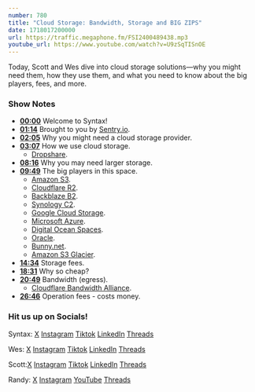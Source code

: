 ```yaml
---
number: 780
title: "Cloud Storage: Bandwidth, Storage and BIG ZIPS"
date: 1718017200000
url: https://traffic.megaphone.fm/FSI2400489438.mp3
youtube_url: https://www.youtube.com/watch?v=U9zSqTISnOE
---
```


Today, Scott and Wes dive into cloud storage solutions—why you might need them, how they use them, and what you need to know about the big players, fees, and more.

### Show Notes

* **[00:00](#t=00:00)** Welcome to Syntax!
* **[01:14](#t=01:14)** Brought to you by [Sentry.io](https://sentry.io/syntax).
* **[02:05](#t=02:05)** Why you might need a cloud storage provider.
* **[03:07](#t=03:07)** How we use cloud storage.
    * [Dropshare](https://dropshare.app/).
* **[08:16](#t=08:16)** Why you may need larger storage.
* **[09:49](#t=09:49)** The big players in this space.
    * [Amazon S3](https://aws.amazon.com/s3/).
    * [Cloudflare R2](https://developers.cloudflare.com/r2/).
    * [Backblaze B2](https://www.backblaze.com/cloud-storage).
    * [Synology C2](https://c2.synology.com/en-us).
    * [Google Cloud Storage](https://cloud.google.com/storage).
    * [Microsoft Azure](https://learn.microsoft.com/en-us/azure/storage/common/storage-introduction).
    * [Digital Ocean Spaces](https://www.digitalocean.com/products/spaces).
    * [Oracle](https://www.oracle.com/ca-en/storage/).
    * [Bunny.net](https://bunny.net/).
    * [Amazon S3 Glacier](https://aws.amazon.com/s3/storage-classes/glacier/).
* **[14:34](#t=14:34)** Storage fees.
* **[18:31](#t=18:31)** Why so cheap?
* **[20:49](#t=20:49)** Bandwidth (egress).
    * [Cloudflare Bandwidth Alliance](https://www.cloudflare.com/en-ca/bandwidth-alliance/).
* **[26:46](#t=26:46)** Operation fees - costs money.

### Hit us up on Socials!

Syntax: [X](https://twitter.com/syntaxfm) [Instagram](https://www.instagram.com/syntax_fm/) [Tiktok](https://www.tiktok.com/@syntaxfm) [LinkedIn](https://www.linkedin.com/company/96077407/admin/feed/posts/) [Threads](https://www.threads.net/@syntax_fm)

Wes: [X](https://twitter.com/wesbos) [Instagram](https://www.instagram.com/wesbos/) [Tiktok](https://www.tiktok.com/@wesbos) [LinkedIn](https://www.linkedin.com/in/wesbos/) [Threads](https://www.threads.net/@wesbos)

Scott:[X](https://twitter.com/stolinski) [Instagram](https://www.instagram.com/stolinski/) [Tiktok](https://www.tiktok.com/@stolinski) [LinkedIn](https://www.linkedin.com/in/stolinski/) [Threads](https://www.threads.net/@stolinski)

Randy: [X](https://twitter.com/randyrektor) [Instagram](https://www.instagram.com/randyrektor/) [YouTube](https://www.youtube.com/@randyrektor) [Threads](https://www.threads.net/@randyrektor)
